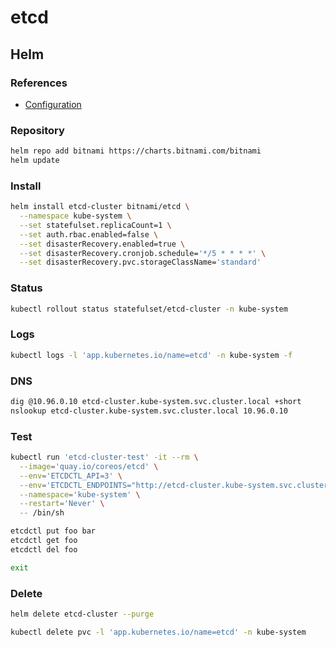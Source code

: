 # etcd

## Helm

### References

- [Configuration](https://github.com/bitnami/charts/tree/master/bitnami/etcd#configuration)

### Repository

```sh
helm repo add bitnami https://charts.bitnami.com/bitnami
helm update
```

### Install

```sh
helm install etcd-cluster bitnami/etcd \
  --namespace kube-system \
  --set statefulset.replicaCount=1 \
  --set auth.rbac.enabled=false \
  --set disasterRecovery.enabled=true \
  --set disasterRecovery.cronjob.schedule='*/5 * * * *' \
  --set disasterRecovery.pvc.storageClassName='standard'
```

### Status

```sh
kubectl rollout status statefulset/etcd-cluster -n kube-system
```

### Logs

```sh
kubectl logs -l 'app.kubernetes.io/name=etcd' -n kube-system -f
```

### DNS

```sh
dig @10.96.0.10 etcd-cluster.kube-system.svc.cluster.local +short
nslookup etcd-cluster.kube-system.svc.cluster.local 10.96.0.10
```

### Test

```sh
kubectl run 'etcd-cluster-test' -it --rm \
  --image='quay.io/coreos/etcd' \
  --env='ETCDCTL_API=3' \
  --env='ETCDCTL_ENDPOINTS="http://etcd-cluster.kube-system.svc.cluster.local:2379"' \
  --namespace='kube-system' \
  --restart='Never' \
  -- /bin/sh
```

```sh
etcdctl put foo bar
etcdctl get foo
etcdctl del foo

exit
```

### Delete

```sh
helm delete etcd-cluster --purge

kubectl delete pvc -l 'app.kubernetes.io/name=etcd' -n kube-system
```
